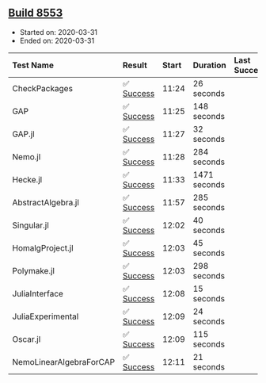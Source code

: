## [Build 8553](https://oscarci.mathematik.uni-kl.de/job/oscar/8553/)

* Started on: 2020-03-31
* Ended on: 2020-03-31

| Test Name    | Result | Start | Duration | Last Success | First Failure |
|:-------------|:-------|:------|:---------|:-------------|:--------------|
| CheckPackages | ✅ [Success](https://oscarci.mathematik.uni-kl.de/job/oscar/8553/artifact/logs/build-8553/CheckPackages.log) | 11:24 | 26 seconds |  |  |
| GAP | ✅ [Success](https://oscarci.mathematik.uni-kl.de/job/oscar/8553/artifact/logs/build-8553/GAP.log) | 11:25 | 148 seconds |  |  |
| GAP.jl | ✅ [Success](https://oscarci.mathematik.uni-kl.de/job/oscar/8553/artifact/logs/build-8553/GAP.jl.log) | 11:27 | 32 seconds |  |  |
| Nemo.jl | ✅ [Success](https://oscarci.mathematik.uni-kl.de/job/oscar/8553/artifact/logs/build-8553/Nemo.jl.log) | 11:28 | 284 seconds |  |  |
| Hecke.jl | ✅ [Success](https://oscarci.mathematik.uni-kl.de/job/oscar/8553/artifact/logs/build-8553/Hecke.jl.log) | 11:33 | 1471 seconds |  |  |
| AbstractAlgebra.jl | ✅ [Success](https://oscarci.mathematik.uni-kl.de/job/oscar/8553/artifact/logs/build-8553/AbstractAlgebra.jl.log) | 11:57 | 285 seconds |  |  |
| Singular.jl | ✅ [Success](https://oscarci.mathematik.uni-kl.de/job/oscar/8553/artifact/logs/build-8553/Singular.jl.log) | 12:02 | 40 seconds |  |  |
| HomalgProject.jl | ✅ [Success](https://oscarci.mathematik.uni-kl.de/job/oscar/8553/artifact/logs/build-8553/HomalgProject.jl.log) | 12:03 | 45 seconds |  |  |
| Polymake.jl | ✅ [Success](https://oscarci.mathematik.uni-kl.de/job/oscar/8553/artifact/logs/build-8553/Polymake.jl.log) | 12:03 | 298 seconds |  |  |
| JuliaInterface | ✅ [Success](https://oscarci.mathematik.uni-kl.de/job/oscar/8553/artifact/logs/build-8553/JuliaInterface.log) | 12:08 | 15 seconds |  |  |
| JuliaExperimental | ✅ [Success](https://oscarci.mathematik.uni-kl.de/job/oscar/8553/artifact/logs/build-8553/JuliaExperimental.log) | 12:09 | 24 seconds |  |  |
| Oscar.jl | ✅ [Success](https://oscarci.mathematik.uni-kl.de/job/oscar/8553/artifact/logs/build-8553/Oscar.jl.log) | 12:09 | 115 seconds |  |  |
| NemoLinearAlgebraForCAP | ✅ [Success](https://oscarci.mathematik.uni-kl.de/job/oscar/8553/artifact/logs/build-8553/NemoLinearAlgebraForCAP.log) | 12:11 | 21 seconds |  |  |

